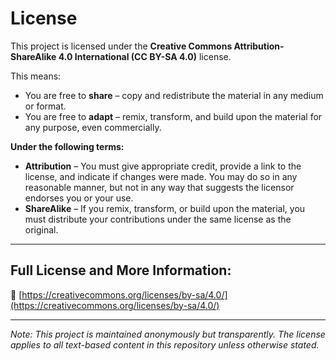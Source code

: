 # License

This project is licensed under the **Creative Commons Attribution-ShareAlike 4.0 International (CC BY-SA 4.0)** license.

This means:

- You are free to **share** – copy and redistribute the material in any medium or format.
- You are free to **adapt** – remix, transform, and build upon the material for any purpose, even commercially.

**Under the following terms:**

- **Attribution** – You must give appropriate credit, provide a link to the license, and indicate if changes were made. You may do so in any reasonable manner, but not in any way that suggests the licensor endorses you or your use.
- **ShareAlike** – If you remix, transform, or build upon the material, you must distribute your contributions under the same license as the original.

---

## Full License and More Information:

🔗 [https://creativecommons.org/licenses/by-sa/4.0/](https://creativecommons.org/licenses/by-sa/4.0/)

---

*Note: This project is maintained anonymously but transparently. The license applies to all text-based content in this repository unless otherwise stated.*
